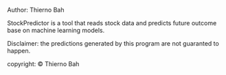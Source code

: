 Author: Thierno Bah


StockPredictor is a tool that reads stock data and predicts future
outcome base on machine learning models.


Disclaimer: the predictions generated by this program are not guaranted
	    to happen.



copyright: © Thierno Bah


